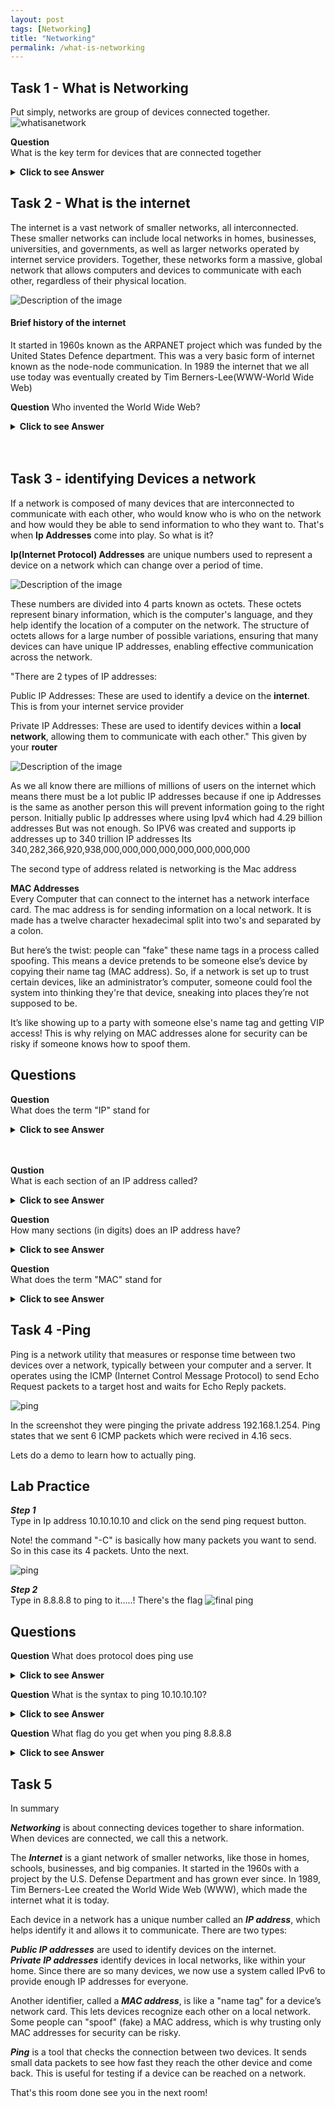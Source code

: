```yaml
---
layout: post
tags: [Networking]
title: "Networking"
permalink: /what-is-networking
---
```

## Task 1 - What is Networking ##

Put simply, networks are group of devices connected together.
![whatisanetwork](whatisanetwork.png)

**Question**<br>
What is the key term for devices that are connected together



<details>
  <summary><strong>Click to see Answer</strong></summary>
  Networks
</details>


## Task 2 - What is the internet ##

The internet is a vast network of smaller networks, all interconnected. These smaller networks can include local networks in homes, businesses, universities, and governments, as well as larger networks operated by internet service providers. Together, these networks form a massive, global network that allows computers and devices to communicate with each other, regardless of their physical location.



![Description of the image](internetimg.png)

#### Brief history of the internet ###

It  started in 1960s known as  the ARPANET project which was funded by the United States Defence department. This was a very basic form of internet known as the node-node communication. In 1989 the internet that we all use today was eventually  created by Tim Berners-Lee(WWW-World Wide Web)




**Question**
Who invented the World Wide Web?


<details>
  <summary><strong>Click to see Answer</strong></summary>
  Tim Berners-Lee
</details>
<br>
<br>


## Task 3 - identifying Devices a network
If a network is composed of many devices that are interconnected to communicate with each other, who would know who is who on the network and how would they be able to send information to who they want to. That's when **Ip Addresses** come into play. So what is it?

**Ip(Internet Protocol) Addresses** are unique numbers used to represent a device on a network which can change over a period of time.

![Description of the image](octects.png)

These numbers are divided into 4 parts known as octets. These octets represent binary information, which is the computer's language, and they help identify the location of a computer on the network. The structure of octets allows for a large number of possible variations, ensuring that many devices can have unique IP addresses, enabling effective communication across the network.

"There are 2 types of IP addresses:

Public IP Addresses: These are used to identify a device on the **internet**. This is from your internet service provider

Private IP Addresses: These are used to identify devices within a **local network**, allowing them to communicate with each other." This given by your **router**  



![Description of the image](Public&Privateadress.png)

As we all know there are millions of millions of users on the internet which means there must be a lot public IP addresses because if one ip Addresses is the same as another person this will prevent information going to the right person. Initially public Ip addresses where using Ipv4 which had 4.29 billion addresses But was not enough. So IPV6 was created and supports ip addresses up to  340 trillion IP addresses Its 340,282,366,920,938,000,000,000,000,000,000,000,000

The second type of address related is networking is the Mac address

**MAC Addresses**<br>
Every Computer that can connect to the internet has a network interface card.  The mac address is for  sending information on a local network. It is made has a twelve character hexadecimal split into two's and separated by a colon.

But here’s the twist: people can "fake" these name tags in a process called spoofing. This means a device pretends to be someone else’s device by copying their name tag (MAC address). So, if a network is set up to trust certain devices, like an administrator’s computer, someone could fool the system into thinking they're that device, sneaking into places they’re not supposed to be.

It’s like showing up to a party with someone else's name tag and getting VIP access! This is why relying on MAC addresses alone for security can be risky if someone knows how to spoof them.

## Questions ##


**Question**<br>
What does the term "IP" stand for


<details>
  <summary><strong>Click to see Answer</strong></summary>
  Internet protocol
</details>
<br>
<br>



**Qustion**<br>
What is each section of an IP address called?

<details>
  <summary><strong>Click to see Answer</strong></summary>
  Octet
</details>




**Question**<br>
 How many sections (in digits) does an IP address have?


 <details>
   <summary><strong>Click to see Answer</strong></summary>
   4
 </details>




**Question**<br>
What does the term "MAC" stand for


<details>
  <summary><strong>Click to see Answer</strong></summary>
  Media access control
</details>



## Task 4 -Ping   ##


 Ping is a network utility that measures or response time between two devices over a network, typically between your computer and a server. It operates using the ICMP (Internet Control Message Protocol) to send Echo Request packets to a target host and waits for Echo Reply packets.

 ![ping](ping.png)


In the screenshot they were pinging the private address 192.168.1.254. Ping states that we sent 6 ICMP packets which were recived in 4.16 secs.


Lets do a demo to learn how to actually ping.

## Lab Practice ##

***Step 1***<br>
Type in Ip address 10.10.10.10 and click on the send ping request button.

Note!  the command "-C" is basically how many packets you want to send. So in this case its 4 packets. Unto the next.


![ping](pingtest.png)


***Step 2*** <br>
Type in 8.8.8.8 to ping to it.....! There's the flag
![final ping](ping888.png)


## Questions ##

**Question**
What does protocol
does ping use


<details>
  <summary><strong>Click to see Answer</strong></summary>
  ICMP
</details>


**Question**
What is the syntax to ping 10.10.10.10?


<details>
  <summary><strong>Click to see Answer</strong></summary>
  ping 10.10.10.10
</details>




**Question**
What flag do you get when you ping 8.8.8.8


<details>
  <summary><strong>Click to see Answer</strong></summary>
  THM{I_PINGED_THE_SERVER}
</details>


## Task 5 ##

In summary

***Networking*** is about connecting devices together to share information. When devices are connected, we call this a network.


The ***Internet*** is a giant network of smaller networks, like those in homes, schools, businesses, and big companies. It started in the 1960s with a project by the U.S. Defense Department and has grown ever since. In 1989, Tim Berners-Lee created the World Wide Web (WWW), which made the internet what it is today.


Each device in a network has a unique number called an ***IP address***, which helps identify it and allows it to communicate. There are two types:

***Public IP addresses*** are used to identify devices on the internet.<br>
***Private IP addresses*** identify devices in local networks, like within your home.
Since there are so many devices, we now use a system called IPv6 to provide enough IP addresses for everyone.

Another identifier, called a ***MAC address***, is like a "name tag" for a device’s network card. This lets devices recognize each other on a local network. Some people can "spoof" (fake) a MAC address, which is why trusting only MAC addresses for security can be risky.

***Ping*** is a tool that checks the connection between two devices. It sends small data packets to see how fast they reach the other device and come back. This is useful for testing if a device can be reached on a network.

That's this room done see you in the next room!
